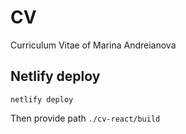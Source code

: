# CV

Curriculum Vitae of Marina Andreianova

## Netlify deploy

    netlify deploy

Then provide path `./cv-react/build`

